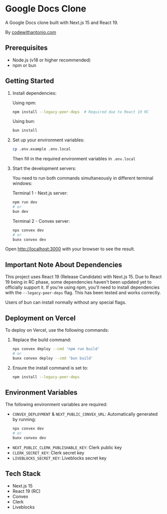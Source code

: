 # Google Docs Clone

A Google Docs clone built with Next.js 15 and React 19.

By [codewithantonio.com](https://codewithantonio.com)

## Prerequisites

- Node.js (v18 or higher recommended)
- npm or bun

## Getting Started

1. Install dependencies:

   Using npm:
   ```bash
   npm install --legacy-peer-deps  # Required due to React 19 RC
   ```

   Using bun:
   ```bash
   bun install
   ```

2. Set up your environment variables:
   ```bash
   cp .env.example .env.local
   ```
   Then fill in the required environment variables in `.env.local`

3. Start the development servers:

   You need to run both commands simultaneously in different terminal windows:

   Terminal 1 - Next.js server:
   ```bash
   npm run dev
   # or
   bun dev
   ```

   Terminal 2 - Convex server:
   ```bash
   npx convex dev
   # or
   bunx convex dev
   ```

Open [http://localhost:3000](http://localhost:3000) with your browser to see the result.

## Important Note About Dependencies

This project uses React 19 (Release Candidate) with Next.js 15. Due to React 19 being in RC phase, some dependencies haven't been updated yet to officially support it. If you're using npm, you'll need to install dependencies with the `--legacy-peer-deps` flag. This has been tested and works correctly.

Users of bun can install normally without any special flags.

## Deployment on Vercel

To deploy on Vercel, use the following commands:

1. Replace the build command:
   ```bash
   npx convex deploy --cmd 'npm run build'
   # or
   bunx convex deploy --cmd 'bun build'
   ```

2. Ensure the install command is set to:
   ```bash
   npm install --legacy-peer-deps
   ```

## Environment Variables

The following environment variables are required:

- `CONVEX_DEPLOYMENT` & `NEXT_PUBLIC_CONVEX_URL`: Automatically generated by running:
  ```bash
  npx convex dev
  # or
  bunx convex dev
  ```
- `NEXT_PUBLIC_CLERK_PUBLISHABLE_KEY`: Clerk public key
- `CLERK_SECRET_KEY`: Clerk secret key
- `LIVEBLOCKS_SECRET_KEY`: Liveblocks secret key

## Tech Stack

- Next.js 15
- React 19 (RC)
- Convex
- Clerk
- Liveblocks
